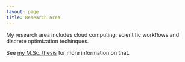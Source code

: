 ```yaml
---
layout: page
title: Research area
---
```


My research area includes cloud computing, scientific workflows and discrete optimization techinques.

See [my M.Sc. thesis](https://github.com/kfigiela/msc-thesis/blob/thesis/main.pdf?raw=true) for more information on that.